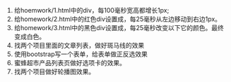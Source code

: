 1. 给hoemwork/1.html中的div，每100毫秒宽高都增长1px;
2. 给homework/2.html中的红色div设置成，每25毫秒从左边移动到右边1px。
3. 给homework/3.html中的黑色div设置成，每25毫秒改变以下它的颜色。最终变成白色。
4. 找两个项目里面的文章列表，做好斑马线的效果
5. 使用bootstrap写一个表单，给表单做正反选效果
6. 蜜蜂超市产品列表页做好选项卡的效果。
7. 找两个项目做好轮播图效果。